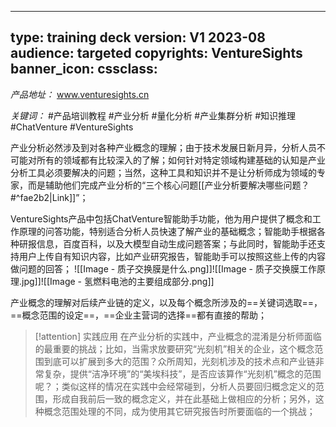 

---
type: training deck
version: V1 2023-08
audience: targeted
copyrights: VentureSights
banner_icon: 
cssclass: 
---

*产品地址：*  www.venturesights.cn

*关键词：* #产品培训教程 #产业分析 #量化分析 #产业集群分析 #知识推理 #ChatVenture  #VentureSights


产业分析必然涉及到对各种产业概念的理解；由于技术发展日新月异，分析人员不可能对所有的领域都有比较深入的了解；如何针对特定领域构建基础的认知是产业分析工具必须要解决的问题；当然，这种工具和知识并不是让分析师成为领域的专家，而是辅助他们完成产业分析的“三个核心问题[[产业分析要解决哪些问题？#^fae2b2|Link]]”；

VentureSights产品中包括ChatVenture智能助手功能，他为用户提供了概念和工作原理的问答功能，特别适合分析人员快速了解产业的基础概念；智能助手根据各种研报信息，百度百科，以及大模型自动生成问题答案；与此同时，智能助手还支持用户上传自有知识内容，比如产业研究报告，智能助手可以按照这些上传的内容做问题的回答；
![[Image - 质子交换膜是什么.png]]![[Image - 质子交换膜工作原理.jpg]]![[Image - 氢燃料电池的主要组成部分.png]]


产业概念的理解对后续产业链的定义，以及每个概念所涉及的==关键词选取==，==概念范围的设定==，==企业主营词的选择==都有直接的帮助；


> [!attention] 实践应用
> 在产业分析的实践中，产业概念的混淆是分析师面临的最重要的挑战；比如，当需求放要研究“光刻机”相关的企业，这个概念范围到底可以扩展到多大的范围？众所周知，光刻机涉及的技术点和产业链非常复杂，提供“洁净环境”的“美埃科技”，是否应该算作“光刻机”概念的范围呢？；类似这样的情况在实践中会经常碰到，分析人员要回归概念定义的范围，形成自我前后一致的概念定义，并在此基础上做相应的分析；另外，这种概念范围处理的不同，成为使用其它研究报告时所要面临的一个挑战；








